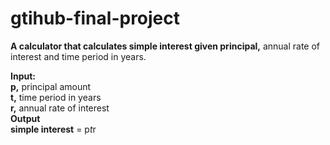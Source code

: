 # gtihub-final-project

**A calculator that calculates simple interest given principal,** annual rate of interest and time period in years.

**Input:** <br />
   **p,** principal amount <br />
   **t,** time period in years <br />
   **r,** annual rate of interest <br />
**Output** <br />
   **simple interest** = p*t*r
